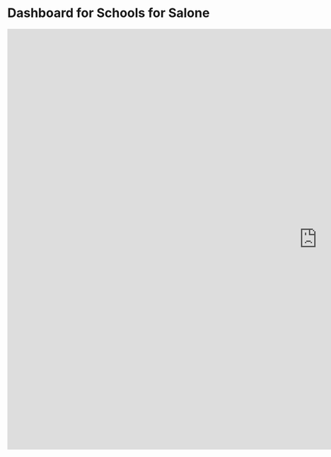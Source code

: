 # Dashboard for Schools for Salone

<iframe width="1400" height="950" frameborder="0" allowfullscreen src="https://insights.arcgis.com/#/embed/74b78a3374b648629f23f19a8ff70aad"></iframe>

